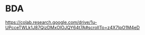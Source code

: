 # BDA
https://colab.research.google.com/drive/1u-UPcceTWLk1J87QjzDMxOlOJQY64t7A#scrollTo=z4X7IpO1M4eD
